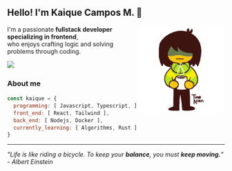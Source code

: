 ## Hello! I'm Kaique Campos M. 👋  

<img src="./kris.gif" align="right" width="40%"/>
<p>
  I'm a passionate <strong>fullstack developer specializing in frontend</strong>, <br/>
  who enjoys crafting logic and solving problems through coding. 
</p>

<a href="https://linkedin.com/in/kaiquecamposm" target="_blank">
  <img src="https://img.shields.io/badge/LinkedIn-%230077B5?style=for-the-badge&logo=linkedin&logoColor=white" target="_blank"/>
</a>

### About me

```js
const kaique = {
  programming: [ Javascript, Typescript, ],
  front_end: [ React, Tailwind ],
  back_end: [ Nodejs, Docker ],
  currently_learning: [ Algorithms, Rust ],
}
```

---

<em> "Life is like riding a bicycle. To keep your **balance**, you must **keep moving.**" - Albert Einstein </em>
